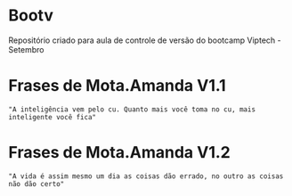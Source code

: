 # Bootv
Repositório criado para aula de controle de versão do bootcamp Viptech - Setembro

# Frases de Mota.Amanda V1.1
    "A inteligência vem pelo cu. Quanto mais você toma no cu, mais inteligente você fica"

# Frases de Mota.Amanda V1.2
    "A vida é assim mesmo um dia as coisas dão errado, no outro as coisas não dão certo"